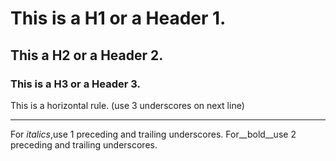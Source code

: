 # This is a H1 or a Header 1.
## This a H2 or a Header 2.
### This is a H3 or a Header 3. 
This is a horizontal rule. (use 3 underscores on next line)
___
For _italics_,use 1 preceding and trailing underscores.
For__bold__use 2 preceding and trailing underscores.
